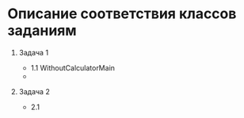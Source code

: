 # Описание соответствия классов заданиям

1. Задача 1
    - 1.1 WithoutCalculatorMain
    - 

2. Задача 2
   - 2.1 
